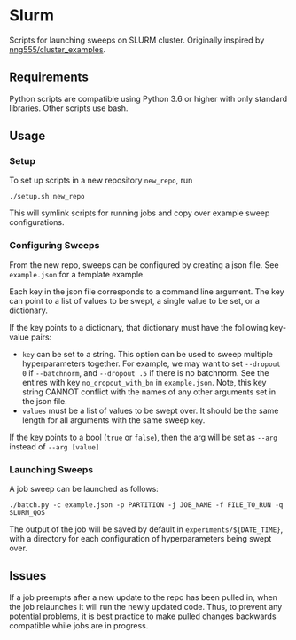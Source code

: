 # Slurm
Scripts for launching sweeps on SLURM cluster. Originally inspired by [nng555/cluster_examples](https://github.com/nng555/cluster_examples).

## Requirements
Python scripts are compatible using Python 3.6 or higher with only standard libraries. Other scripts use bash.

## Usage

### Setup
To set up scripts in a new repository `new_repo`, run
```
./setup.sh new_repo
```
This will symlink scripts for running jobs and copy over example sweep configurations.

### Configuring Sweeps
From the new repo, sweeps can be configured by creating a json file.
See `example.json` for a template example.

Each key in the json file corresponds to a command line argument.
The key can point to a list of values to be swept, a single value to be set, 
or a dictionary.

If the key points to a dictionary, that dictionary must have the following key-value pairs:
- `key` can be set to a string.
  This option can be used to sweep multiple hyperparameters together.
  For example, we may want to set `--dropout 0` if `--batchnorm`, and
  `--dropout .5` if there is no batchnorm.
  See the entires with key `no_dropout_with_bn` in `example.json`.
  Note, this key string CANNOT conflict with the names of any other arguments
  set in the json file.
- `values` must be a list of values to be swept over. It should be the same length for 
  all arguments with the same sweep `key`.

If the key points to a bool (`true` or `false`), then the arg will be set as `--arg` instead of `--arg [value]`

### Launching Sweeps

A job sweep can be launched as follows:

```
./batch.py -c example.json -p PARTITION -j JOB_NAME -f FILE_TO_RUN -q SLURM_QOS
```

The output of the job will be saved by default in `experiments/${DATE_TIME}`, 
with a directory for each configuration of hyperparameters being swept over.

## Issues
If a job preempts after a new update to the repo has been pulled in, when the job relaunches it will run 
the newly updated code.
Thus, to prevent any potential problems, it is best practice to make pulled changes backwards compatible 
while jobs are in progress.
